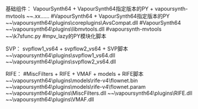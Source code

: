 基础组件：
VapourSynth64 + VapourSynth64指定版本的PY + vapoursynth-mvtools
~~\.xx...... #VapourSynth64 + VapourSynth64指定版本的PY
~~\vapoursynth64\plugins\coreplugins\AvsCompat.dll #VapourSynth64
~~\vapoursynth64\plugins\libmvtools.dll #vapoursynth-mvtools
~~\k7sfunc.py #mpv_lazy的PY模块化脚本

SVP：
svpflow1_vs64 + svpflow2_vs64 + SVP脚本
~~\vapoursynth64\plugins\svpflow1_vs64.dll
~~\vapoursynth64\plugins\svpflow2_vs64.dll

RIFE：
#MiscFilters + RIFE + VMAF + models + RIFE脚本
~~\vapoursynth64\plugins\models\rife-v4\flownet.bin
~~\vapoursynth64\plugins\models\rife-v4\flownet.param
~~\vapoursynth64\plugins\MiscFilters.dll
~~\vapoursynth64\plugins\RIFE.dll
~~\vapoursynth64\plugins\VMAF.dll

